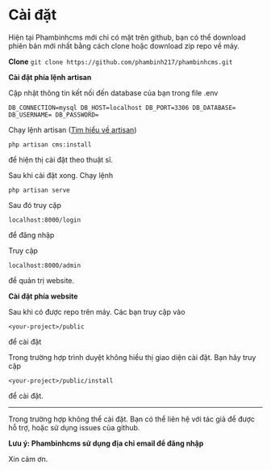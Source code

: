 # Cài đặt
Hiện tại Phambinhcms mới chỉ có mặt trên github, bạn có thể download phiên bản mới nhất bằng cách clone hoặc download zip repo về máy.

**Clone**
`git clone https://github.com/phambinh217/phambinhcms.git`

**Cài đặt phía lệnh artisan**

Cập nhật thông tin kết nối đến database của bạn trong file .env

`
DB_CONNECTION=mysql
DB_HOST=localhost
DB_PORT=3306
DB_DATABASE=
DB_USERNAME=
DB_PASSWORD=
`

Chạy lệnh artisan ([Tìm hiểu về artisan](https://laravel.com/docs/5.4/artisan))

`php artisan cms:install`

để hiện thị cài đặt theo thuật sĩ.

Sau khi cài đặt xong. Chạy lệnh

`php artisan serve`

Sau đó truy cập

`localhost:8000/login`

để đăng nhập

Truy cập 

`localhost:8000/admin`

để quản trị website.

**Cài đặt phía website**

Sau khi có được repo trên máy. Các bạn truy cập vào

`<your-project>/public`

để cài đặt

Trong trường hợp trình duyệt không hiểu thị giao diện cài đặt. Bạn hãy truy cập

`<your-project>/public/install`

để cài đặt.

---------------------------------

Trong trường hợp không thể cài đặt. Bạn có thể liên hệ với tác giả để được hỗ trợ, hoặc sử dụng issues của github.

**Lưu ý: Phambinhcms sử dụng địa chỉ email để đăng nhập**

Xin cảm ơn.